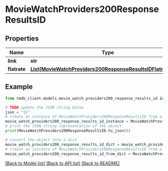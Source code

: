 # MovieWatchProviders200ResponseResultsID


## Properties

Name | Type | Description | Notes
------------ | ------------- | ------------- | -------------
**link** | **str** |  | [optional] 
**flatrate** | [**List[MovieWatchProviders200ResponseResultsIDFlatrateInner]**](MovieWatchProviders200ResponseResultsIDFlatrateInner.md) |  | [optional] 

## Example

```python
from tmdb_client.models.movie_watch_providers200_response_results_id import MovieWatchProviders200ResponseResultsID

# TODO update the JSON string below
json = "{}"
# create an instance of MovieWatchProviders200ResponseResultsID from a JSON string
movie_watch_providers200_response_results_id_instance = MovieWatchProviders200ResponseResultsID.from_json(json)
# print the JSON string representation of the object
print(MovieWatchProviders200ResponseResultsID.to_json())

# convert the object into a dict
movie_watch_providers200_response_results_id_dict = movie_watch_providers200_response_results_id_instance.to_dict()
# create an instance of MovieWatchProviders200ResponseResultsID from a dict
movie_watch_providers200_response_results_id_from_dict = MovieWatchProviders200ResponseResultsID.from_dict(movie_watch_providers200_response_results_id_dict)
```
[[Back to Model list]](../README.md#documentation-for-models) [[Back to API list]](../README.md#documentation-for-api-endpoints) [[Back to README]](../README.md)


